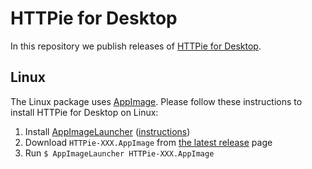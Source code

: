 # HTTPie for Desktop

In this repository we publish releases of [HTTPie for Desktop](https://httpie.io/download).


## Linux

The Linux package uses [AppImage](https://appimage.org/). Please follow these instructions to install HTTPie for Desktop on Linux:

1. Install [AppImageLauncher](https://github.com/TheAssassin/AppImageLauncher) ([instructions](https://github.com/TheAssassin/AppImageLauncher#system-wide-installation))
2. Download `HTTPie-XXX.AppImage` from [the latest release](https://github.com/httpie/desktop/releases/latest) page
3. Run `$ AppImageLauncher HTTPie-XXX.AppImage`
